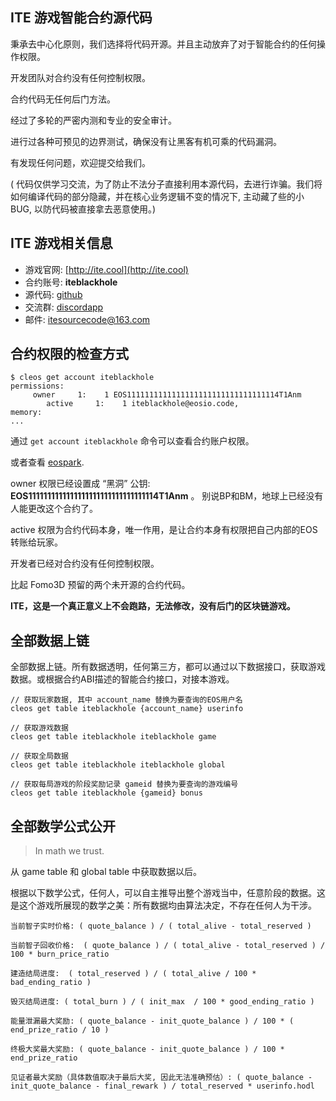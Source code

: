 
ITE 游戏智能合约源代码
----

秉承去中心化原则，我们选择将代码开源。并且主动放弃了对于智能合约的任何操作权限。

开发团队对合约没有任何控制权限。

合约代码无任何后门方法。

经过了多轮的严密内测和专业的安全审计。

进行过各种可预见的边界测试，确保没有让黑客有机可乘的代码漏洞。

有发现任何问题，欢迎提交给我们。

( 代码仅供学习交流，为了防止不法分子直接利用本源代码，去进行诈骗。我们将如何编译代码的部分隐藏，并在核心业务逻辑不变的情况下, 主动藏了些的小BUG, 以防代码被直接拿去恶意使用。)

## ITE 游戏相关信息

* 游戏官网: [http://ite.cool](http://ite.cool)
* 合约账号: **iteblackhole**
* 源代码: [github](https://github.com/itecreator/eos-ite)
* 交流群:  [discordapp](https://discord.gg/er4JYRP)
* 邮件:  [itesourcecode@163.com](itesourcecode@163.com)

## 合约权限的检查方式

```
$ cleos get account iteblackhole
permissions:
     owner     1:    1 EOS1111111111111111111111111111111114T1Anm
        active     1:    1 iteblackhole@eosio.code,
memory:
...
```

通过 `get account iteblackhole` 命令可以查看合约账户权限。

或者查看 [eospark](https://eospark.com/MainNet/account/iteblackhole).

owner 权限已经设置成 “黑洞” 公钥: **EOS1111111111111111111111111111111114T1Anm** 。 别说BP和BM，地球上已经没有人能更改这个合约了。

active 权限为合约代码本身，唯一作用，是让合约本身有权限把自己内部的EOS转账给玩家。

开发者已经对合约没有任何控制权限。

比起 Fomo3D 预留的两个未开源的合约代码。

**ITE，这是一个真正意义上不会跑路，无法修改，没有后门的区块链游戏。**


## 全部数据上链

全部数据上链。所有数据透明，任何第三方，都可以通过以下数据接口，获取游戏数据。或根据合约ABI描述的智能合约接口，对接本游戏。

```
// 获取玩家数据, 其中 account_name 替换为要查询的EOS用户名
cleos get table iteblackhole {account_name} userinfo

// 获取游戏数据
cleos get table iteblackhole iteblackhole game 

// 获取全局数据
cleos get table iteblackhole iteblackhole global 

// 获取每局游戏的阶段奖励记录 gameid 替换为要查询的游戏编号
cleos get table iteblackhole {gameid} bonus 

```

## 全部数学公式公开

> In math we trust.

从 game table 和 global table 中获取数据以后。

根据以下数学公式，任何人，可以自主推导出整个游戏当中，任意阶段的数据。这是这个游戏所展现的数学之美：所有数据均由算法决定，不存在任何人为干涉。

```
当前智子实时价格: ( quote_balance ) / ( total_alive - total_reserved )

当前智子回收价格:  ( quote_balance ) / ( total_alive - total_reserved ) / 100 * burn_price_ratio

建造结局进度:  ( total_reserved ) / ( total_alive / 100 * bad_ending_ratio ) 

毁灭结局进度: ( total_burn ) / ( init_max  / 100 * good_ending_ratio )

能量泄漏最大奖励: ( quote_balance - init_quote_balance ) / 100 * ( end_prize_ratio / 10 )

终极大奖最大奖励: ( quote_balance - init_quote_balance ) / 100 * end_prize_ratio

见证者最大奖励（具体数值取决于最后大奖, 因此无法准确预估）: ( quote_balance - init_quote_balance - final_rewark ) / total_reserved * userinfo.hodl

```


